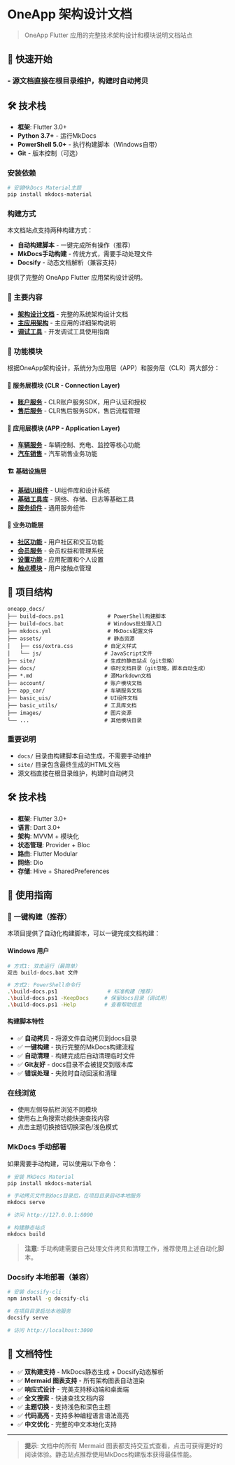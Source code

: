 # OneApp 架构设计文档

> OneApp Flutter 应用的完整技术架构设计和模块说明文档站点

## 🚀 快速开始

### - 源文档直接在根目录维护，构建时自动拷贝

## 🛠️ 技术栈

- **框架**: Flutter 3.0+
- **Python 3.7+** - 运行MkDocs
- **PowerShell 5.0+** - 执行构建脚本（Windows自带）
- **Git** - 版本控制（可选）

### 安装依赖
```bash
# 安装MkDocs Material主题
pip install mkdocs-material
```

### 构建方式
本文档站点支持两种构建方式：
- **自动构建脚本** - 一键完成所有操作（推荐）
- **MkDocs手动构建** - 传统方式，需要手动处理文件
- **Docsify** - 动态文档解析（兼容支持）

提供了完整的 OneApp Flutter 应用架构设计说明。

### 📖 主要内容

- **[架构设计文档](OneApp架构设计文档.md)** - 完整的系统架构设计文档
- **[主应用架构](main_app.md)** - 主应用的详细架构说明  
- **[调试工具](debug_tools.md)** - 开发调试工具使用指南

### 📱 功能模块

根据OneApp架构设计，系统分为应用层（APP）和服务层（CLR）两大部分：

#### 🔧 服务层模块 (CLR - Connection Layer)
- **[账户服务](account/README.md)** - CLR账户服务SDK，用户认证和授权
- **[售后服务](after_sales/README.md)** - CLR售后服务SDK，售后流程管理

#### 🚗 应用层模块 (APP - Application Layer) 
- **[车辆服务](app_car/README.md)** - 车辆控制、充电、监控等核心功能
- **[汽车销售](car_sales/README.md)** - 汽车销售业务功能

#### 🏗 基础设施层
- **[基础UI组件](basic_uis/README.md)** - UI组件库和设计系统
- **[基础工具库](basic_utils/README.md)** - 网络、存储、日志等基础工具
- **[服务组件](service_component/README.md)** - 通用服务组件

#### 🎯 业务功能层
- **[社区功能](community/README.md)** - 用户社区和交互功能
- **[会员服务](membership/README.md)** - 会员权益和管理系统
- **[设置功能](setting/README.md)** - 应用配置和个人设置
- **[触点模块](touch_point/README.md)** - 用户接触点管理

## 📁 项目结构

```
oneapp_docs/
├── build-docs.ps1              # PowerShell构建脚本
├── build-docs.bat              # Windows批处理入口
├── mkdocs.yml                  # MkDocs配置文件
├── assets/                     # 静态资源
│   ├── css/extra.css          # 自定义样式
│   └── js/                    # JavaScript文件
├── site/                      # 生成的静态站点（git忽略）
├── docs/                      # 临时文档目录（git忽略，脚本自动生成）
├── *.md                       # 源Markdown文档
├── account/                   # 账户模块文档
├── app_car/                   # 车辆服务文档
├── basic_uis/                 # UI组件文档
├── basic_utils/               # 工具库文档
├── images/                    # 图片资源
└── ...                        # 其他模块目录
```

### 重要说明
- `docs/` 目录由构建脚本自动生成，不需要手动维护
- `site/` 目录包含最终生成的HTML文档
- 源文档直接在根目录维护，构建时自动拷贝

## 🛠️ 技术栈

- **框架**: Flutter 3.0+
- **语言**: Dart 3.0+
- **架构**: MVVM + 模块化
- **状态管理**: Provider + Bloc
- **路由**: Flutter Modular
- **网络**: Dio
- **存储**: Hive + SharedPreferences

## 📖 使用指南

### 🚀 一键构建（推荐）

本项目提供了自动化构建脚本，可以一键完成文档构建：

#### Windows 用户
```bash
# 方式1: 双击运行（最简单）
双击 build-docs.bat 文件

# 方式2: PowerShell命令行
.\build-docs.ps1                # 标准构建（推荐）
.\build-docs.ps1 -KeepDocs     # 保留docs目录（调试用）
.\build-docs.ps1 -Help         # 查看帮助信息
```

#### 构建脚本特性
- ✅ **自动拷贝** - 将源文件自动拷贝到docs目录
- ✅ **一键构建** - 执行完整的MkDocs构建流程
- ✅ **自动清理** - 构建完成后自动清理临时文件
- ✅ **Git友好** - docs目录不会被提交到版本库
- ✅ **错误处理** - 失败时自动回滚和清理

### 在线浏览
- 使用左侧导航栏浏览不同模块
- 使用右上角搜索功能快速查找内容
- 点击主题切换按钮切换深色/浅色模式

### MkDocs 手动部署

如果需要手动构建，可以使用以下命令：

```bash
# 安装 MkDocs Material
pip install mkdocs-material

# 手动拷贝文件到docs目录后，在项目目录启动本地服务
mkdocs serve

# 访问 http://127.0.0.1:8000

# 构建静态站点
mkdocs build
```

> **注意**: 手动构建需要自己处理文件拷贝和清理工作，推荐使用上述自动化脚本。

### Docsify 本地部署（兼容）
```bash
# 安装 docsify-cli
npm install -g docsify-cli

# 在项目目录启动本地服务
docsify serve

# 访问 http://localhost:3000
```

## 🎯 文档特性

- ✅ **双构建支持** - MkDocs静态生成 + Docsify动态解析
- ✅ **Mermaid 图表支持** - 所有架构图表自动渲染
- ✅ **响应式设计** - 完美支持移动端和桌面端
- ✅ **全文搜索** - 快速查找文档内容
- ✅ **主题切换** - 支持浅色和深色主题
- ✅ **代码高亮** - 支持多种编程语言语法高亮
- ✅ **中文优化** - 完整的中文本地化支持

---

> **提示**: 文档中的所有 Mermaid 图表都支持交互式查看，点击可获得更好的阅读体验。静态站点推荐使用MkDocs构建版本获得最佳性能。
